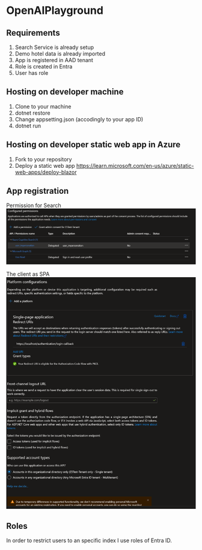 # OpenAIPlayground

## Requirements

1. Search Service is already setup
2. Demo hotel data is already imported
3. App is registered in AAD tenant
4. Role is created in Entra
5. User has role

## Hosting on developer machine

1. Clone to your machine
2. dotnet restore
3. Change appsetting.json (accodingly to your app ID)
4. dotnet run

## Hosting on developer static web app in Azure

1. Fork to your repository
2. Deploy a static web app https://learn.microsoft.com/en-us/azure/static-web-apps/deploy-blazor


## App registration
Permission for Search 
![App registration](image1.png)

The client as SPA
![App registration](image2.png)

## Roles
In order to restrict users to an specific index I use roles of Entra ID. 
